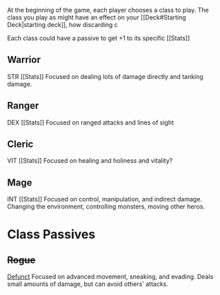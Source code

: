At the beginning of the game, each player chooses a class to play.
The class you play as might have an effect on your [[Deck#Starting Deck|starting deck]], how discarding c

Each class could have a passive to get +1 to its specific [[Stats]]


## Warrior
STR [[Stats]]
Focused on dealing lots of damage directly and tanking  damage.

## Ranger
DEX [[Stats]]
Focused on ranged attacks and lines of sight


## Cleric
VIT [[Stats]]
Focused on healing and holiness and vitality?
## Mage 
INT [[Stats]]
Focused on control, manipulation, and indirect damage.
Changing the environment, controlling monsters, moving other heros.



# Class Passives


## ~~Rogue~~
<u>Defunct</u>
Focused on advanced movement, sneaking, and evading.
Deals small amounts of damage, but can avoid others' attacks.